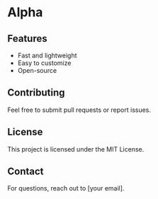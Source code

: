 # Alpha

## Features
- Fast and lightweight
- Easy to customize
- Open-source

## Contributing
Feel free to submit pull requests or report issues.

## License
This project is licensed under the MIT License.

## Contact
For questions, reach out to [your email].
